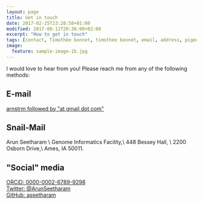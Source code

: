 ```yaml
---
layout: page
title: Get in touch
date: 2017-02-25T23:28:58+01:00
modified: 2017-08-11T20:36:00+02:00
excerpt: "How to get in touch"
tags: [contact, Timothée bonnet, timothée bonnet, email, address, pigeon, social media]
image:
  feature: sample-image-1b.jpg
---
```


I would love to hear from you! Please reach me from any of the following methods:

## E-mail
[arnstrm followed by "at gmail dot com" ](mailto:arnstrm@gmail.com)

## Snail-Mail ##

Arun Seetharam \\
Genome Informatics Facility,\\
448 Bessey Hall, \\
2200 Osborn Drive,\\
Ames, IA 50011.


## "Social" media ##

[ORCiD: 0000-0002-6789-9298](https://orcid.org/0000-0002-6789-9298)  
[Twitter: @ArunSeetharam](https://twitter.com/ArunSeetharam)  
[GitHub: aseetharam](https://github.com/aseetharam)

